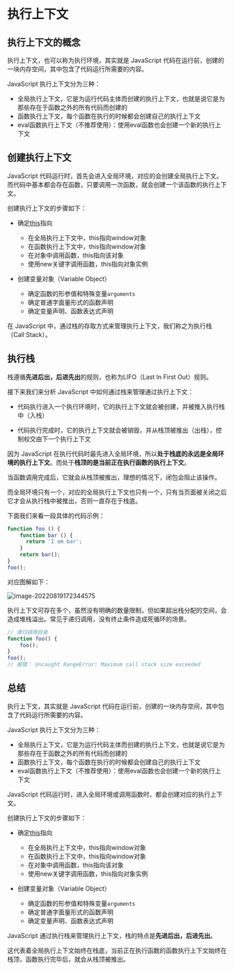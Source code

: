 # 执行上下文

## 执行上下文的概念

执行上下文，也可以称为执行环境，其实就是 JavaScript 代码在运行前，创建的一块内存空间，其中包含了代码运行所需要的内容。

JavaScript 执行上下文分为三种：

- 全局执行上下文，它是为运行代码主体而创建的执行上下文，也就是说它是为那些存在于函数之外的所有代码而创建的
- 函数执行上下文，每个函数在执行的时候都会创建自己的执行上下文
- eval函数执行上下文（不推荐使用）：使用eval函数也会创建一个新的执行上下文

## 创建执行上下文

JavaScript 代码运行时，首先会进入全局环境，对应的会创建全局执行上下文。而代码中基本都会存在函数，只要调用一次函数，就会创建一个该函数的执行上下文。

创建执行上下文的步骤如下：

- 确定[this](./this对象.md)指向
  - 在全局执行上下文中，this指向window对象
  - 在函数执行上下文中，this指向window对象
  - 在对象中调用函数，this指向该对象
  - 使用new关键字调用函数，this指向对象实例

- 创建变量对象（Variable Object）
  - 确定函数的形参值和特殊变量`arguments`
  - 确定普通字面量形式的函数声明
  - 确定变量声明、函数表达式声明

在 JavaScript 中，通过栈的存取方式来管理执行上下文，我们称之为执行栈（Call Stack）。

## 执行栈

栈遵循**先进后出，后进先出**的规则，也称为LIFO（Last In First Out）规则。

接下来我们来分析 JavaScript 中如何通过栈来管理通过执行上下文：

- 代码执行进入一个执行环境时，它的执行上下文就会被创建，并被推入执行栈中（入栈）

- 代码执行完成时，它的执行上下文就会被销毁，并从栈顶被推出（出栈），控制权交由下一个执行上下文

因为 JavaScript 在执行代码时最先进入全局环境，所以**处于栈底的永远是全局环境的执行上下文**。而处于**栈顶的是当前正在执行函数的执行上下文**。

当函数调用完成后，它就会从栈顶被推出，理想的情况下，闭包会阻止该操作。

而全局环境只有一个，对应的全局执行上下文也只有一个，只有当页面被关闭之后它才会从执行栈中被推出，否则一直存在于栈底。

下面我们来看一段具体的代码示例：

```js
function foo () { 
    function bar () {        
      return 'I am bar';
    }
    return bar();
}
foo();
```

对应图解如下：

![image-20220819172344575](https://penguinbucket.obs.cn-southwest-2.myhuaweicloud.com//img/202208191723630.png)

执行上下文可存在多个，虽然没有明确的数量限制，但如果超出栈分配的空间，会造成堆栈溢出。常见于递归调用，没有终止条件造成死循环的场景。

```js
// 递归调用自身
function foo() {
    foo();
}
foo();
// 报错： Uncaught RangeError: Maximum call stack size exceeded
```

## 总结

执行上下文，其实就是 JavaScript 代码在运行前，创建的一块内存空间，其中包含了代码运行所需要的内容。

JavaScript 执行上下文分为三种：

- 全局执行上下文，它是为运行代码主体而创建的执行上下文，也就是说它是为那些存在于函数之外的所有代码而创建的
- 函数执行上下文，每个函数在执行的时候都会创建自己的执行上下文
- eval函数执行上下文（不推荐使用）：使用eval函数也会创建一个新的执行上下文

JavaScript 代码运行时，进入全局环境或调用函数时，都会创建对应的执行上下文。

创建执行上下文的步骤如下：

- 确定[this](./this对象.md)指向
  - 在全局执行上下文中，this指向window对象
  - 在函数执行上下文中，this指向window对象
  - 在对象中调用函数，this指向该对象
  - 使用new关键字调用函数，this指向对象实例

- 创建变量对象（Variable Object）
  - 确定函数的形参值和特殊变量`arguments`
  - 确定普通字面量形式的函数声明
  - 确定变量声明、函数表达式声明

JavaScript 通过执行栈来管理执行上下文，栈的特点是**先进后出，后进先出**。

这代表着全局执行上下文始终在栈底，当前正在执行函数的函数执行上下文始终在栈顶，函数执行完毕后，就会从栈顶被推出。



<Vssue 
    :options="{ labels: [$page.relativePath.split('/')[0]] }" 
    :title="$page.relativePath.split('/')[1]" 
/>





